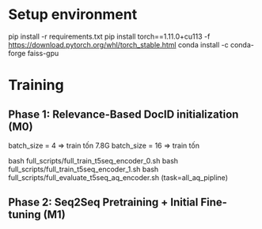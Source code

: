 # Setup environment
pip install -r requirements.txt
pip install torch==1.11.0+cu113 -f https://download.pytorch.org/whl/torch_stable.html
conda install -c conda-forge faiss-gpu

# Training
## Phase 1: Relevance-Based DocID initialization (M0)
batch_size = 4 => train tốn 7.8G
batch_size = 16 => train tốn 

bash full_scripts/full_train_t5seq_encoder_0.sh
bash full_scripts/full_train_t5seq_encoder_1.sh
bash full_scripts/full_evaluate_t5seq_aq_encoder.sh   (task=all_aq_pipline)

## Phase 2: Seq2Seq Pretraining + Initial Fine-tuning (M1)